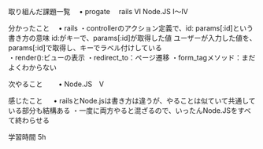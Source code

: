 取り組んだ課題一覧
　• progate　
rails Ⅵ
Node.JS Ⅰ～Ⅳ

分かったこと
　• rails
・controllerのアクション定義で、id: params[:id]という書き方の意味
    id:がキーで、params[:id]が取得した値
    ユーザーが入力した値を、params[:id]で取得し、キーでラベル付けしている    
・render():ビューの表示
・redirect_to：ページ遷移
・form_tagメソッド：まだよくわからない

次やること　
　• Node.JS　Ⅴ

感じたこと
　 • railsとNode.jsは書き方は違うが、やることは似ていて共通している部分も結構ある
    ・一度に両方やると混ざるので、いったんNode.JSをすべて終わらせる

学習時間
5h

